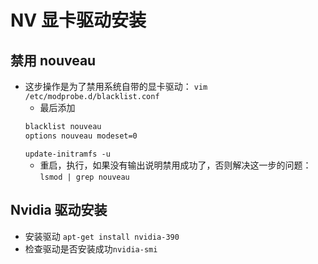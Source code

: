 # NV 显卡驱动安装

## 禁用 nouveau

- 这步操作是为了禁用系统自带的显卡驱动：
  `vim /etc/modprobe.d/blacklist.conf`
  - 最后添加
  ```sh
  blacklist nouveau
  options nouveau modeset=0
  ```
  `update-initramfs -u`
  - 重启，执行，如果没有输出说明禁用成功了，否则解决这一步的问题： `lsmod | grep nouveau`

## Nvidia 驱动安装

- 安装驱动 `apt-get install nvidia-390`
- 检查驱动是否安装成功`nvidia-smi`
